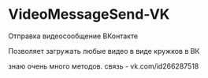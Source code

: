 # VideoMessageSend-VK
Отправка видеосообщение ВКонтакте

Позволяет загружать любые видео в виде кружков в ВК

знаю очень много методов. связь - vk.com/id266287518
